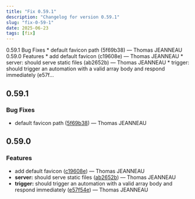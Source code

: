 ```yaml
---
title: "Fix 0.59.1"
description: "Changelog for version 0.59.1"
slug: "fix-0-59-1"
date: 2025-06-23
tags: [fix]
---
```


<p class="before-truncate"> 0.59.1   Bug Fixes  * default favicon path (5f69b38) — Thomas JEANNEAU   0.59.0   Features  * add default favicon (c19608e) — Thomas JEANNEAU * server: should serve static files (ab2652b) — Thomas JEANNEAU * trigger: should trigger an automation with a valid array body and respond immediately (e57f...</p>

<!-- truncate -->

## 0.59.1

### Bug Fixes

* default favicon path ([5f69b38](https://github.com/latechforce/engine/commit/5f69b38c6bcb06da4a5f530d4c4d88a21368dee6)) — Thomas JEANNEAU

## 0.59.0

### Features

* add default favicon ([c19608e](https://github.com/latechforce/engine/commit/c19608e84a5c488f79945728e8e2103f61d58689)) — Thomas JEANNEAU
* **server:** should serve static files ([ab2652b](https://github.com/latechforce/engine/commit/ab2652b73318e04684f6428b89e1d23e39ab2e5d)) — Thomas JEANNEAU
* **trigger:** should trigger an automation with a valid array body and respond immediately ([e57f54e](https://github.com/latechforce/engine/commit/e57f54e75f5464a47f757a4eb1077e5842659193)) — Thomas JEANNEAU
